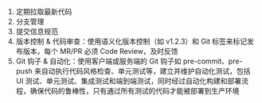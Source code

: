 1. 定期拉取最新代码
2. 分支管理
3. 提交信息规范
4. 版本控制 & 代码审查：使用语义化版本控制（如 v1.2.3）和 Git 标签来标记发布版本，每个 MR/PR 必须 Code Review，及时反馈
5. Git 钩子 & 自动化：使用客户端或服务端的 Git 钩子如 pre-commit、pre-push 来自动执行代码风格检查、单元测试等，建立并维护自动化测试，包括 UI 测试、单元测试、集成测试和端到端测试，同时经过自动化构建和部署流程，确保代码的鲁棒性，只有通过所有测试的代码才能被部署到生产环境

